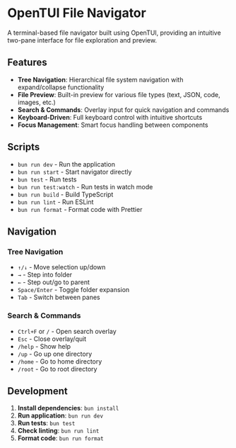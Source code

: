 # OpenTUI File Navigator

A terminal-based file navigator built using OpenTUI, providing an intuitive two-pane interface for file exploration and preview.

## Features

- **Tree Navigation**: Hierarchical file system navigation with expand/collapse functionality
- **File Preview**: Built-in preview for various file types (text, JSON, code, images, etc.)
- **Search & Commands**: Overlay input for quick navigation and commands
- **Keyboard-Driven**: Full keyboard control with intuitive shortcuts
- **Focus Management**: Smart focus handling between components

## Scripts

- `bun run dev` - Run the application
- `bun run start` - Start navigator directly
- `bun test` - Run tests
- `bun run test:watch` - Run tests in watch mode
- `bun run build` - Build TypeScript
- `bun run lint` - Run ESLint
- `bun run format` - Format code with Prettier

## Navigation

### Tree Navigation
- `↑/↓` - Move selection up/down
- `→` - Step into folder
- `←` - Step out/go to parent
- `Space/Enter` - Toggle folder expansion
- `Tab` - Switch between panes

### Search & Commands
- `Ctrl+F` or `/` - Open search overlay
- `Esc` - Close overlay/quit
- `/help` - Show help
- `/up` - Go up one directory
- `/home` - Go to home directory
- `/root` - Go to root directory

## Development

1. **Install dependencies**: `bun install`
2. **Run application**: `bun run dev`
3. **Run tests**: `bun test`
4. **Check linting**: `bun run lint`
5. **Format code**: `bun run format`
